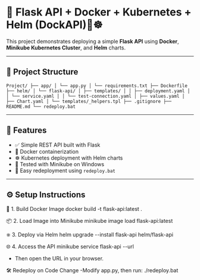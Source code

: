 # 🚀 Flask API + Docker + Kubernetes + Helm  (DockAPI)🐳☸️

This project demonstrates deploying a simple **Flask API** using **Docker**, **Minikube Kubernetes Cluster**, and **Helm** charts.

---

## 📁 Project Structure
`Project/
├── app/
│ └── app.py
│ └── requirements.txt
├── Dockerfile
├── helm/
│ └── flask-api/
│ ├── templates/
│ │ ├── deployment.yaml
│ │ └── service.yaml
│ │ └── test-connection.yaml
│ ├── values.yaml
│ ├── Chart.yaml
│ └── templates/_helpers.tpl
├── .gitignore
├── README.md
└── redeploy.bat
`

---

## 🧪 Features

- ✅ Simple REST API built with Flask
- 🐳 Docker containerization
- ☸️ Kubernetes deployment with Helm charts
- 🚀 Tested with Minikube on Windows
- 🔄 Easy redeployment using `redeploy.bat`

---

## ⚙️ Setup Instructions

🔧 1. Build Docker Image
docker build -t flask-api:latest .

📦 2. Load Image into Minikube
minikube image load flask-api:latest

⎈ 3. Deploy via Helm
helm upgrade --install flask-api helm/flask-api

🌐 4. Access the API
minikube service flask-api --url
- Then open the URL in your browser.

🛠️ Redeploy on Code Change
-Modify app.py, then run: 
./redeploy.bat


 
